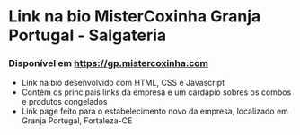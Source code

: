 # Link na bio MisterCoxinha Granja Portugal - Salgateria
### Disponível em https://gp.mistercoxinha.com
- Link na bio desenvolvido com HTML, CSS e Javascript
- Contém os principais links da empresa e um cardápio sobres os combos e produtos congelados
- Link page feito para o estabelecimento novo da empresa, localizado em Granja Portugal, Fortaleza-CE
